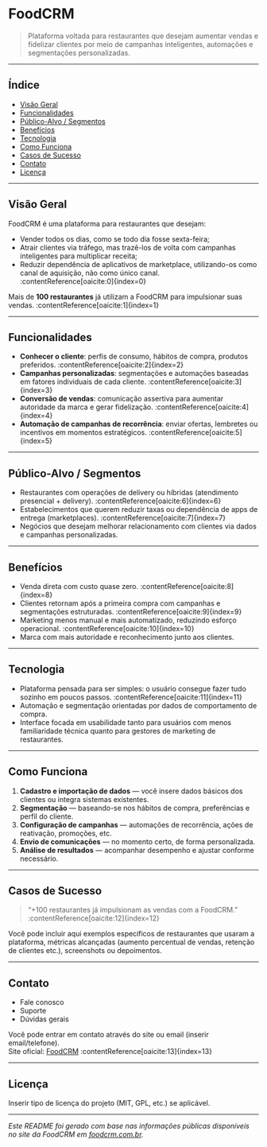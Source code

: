 # FoodCRM

> Plataforma voltada para restaurantes que desejam aumentar vendas e fidelizar clientes por meio de campanhas inteligentes, automações e segmentações personalizadas.

---

## Índice

- [Visão Geral](#visão-geral)  
- [Funcionalidades](#funcionalidades)  
- [Público-Alvo / Segmentos](#público-alvo--segmentos)  
- [Benefícios](#benefícios)  
- [Tecnologia](#tecnologia)  
- [Como Funciona](#como-funciona)  
- [Casos de Sucesso](#casos-de-sucesso)  
- [Contato](#contato)  
- [Licença](#licença)

---

## Visão Geral

FoodCRM é uma plataforma para restaurantes que desejam:

- Vender todos os dias, como se todo dia fosse sexta-feira;
- Atrair clientes via tráfego, mas trazê-los de volta com campanhas inteligentes para multiplicar receita;
- Reduzir dependência de aplicativos de marketplace, utilizando-os como canal de aquisição, não como único canal.  
  :contentReference[oaicite:0]{index=0}

Mais de **100 restaurantes** já utilizam a FoodCRM para impulsionar suas vendas. :contentReference[oaicite:1]{index=1}

---

## Funcionalidades

- **Conhecer o cliente**: perfis de consumo, hábitos de compra, produtos preferidos. :contentReference[oaicite:2]{index=2}  
- **Campanhas personalizadas**: segmentações e automações baseadas em fatores individuais de cada cliente. :contentReference[oaicite:3]{index=3}  
- **Conversão de vendas**: comunicação assertiva para aumentar autoridade da marca e gerar fidelização. :contentReference[oaicite:4]{index=4}  
- **Automação de campanhas de recorrência**: enviar ofertas, lembretes ou incentivos em momentos estratégicos. :contentReference[oaicite:5]{index=5}  

---

## Público-Alvo / Segmentos

- Restaurantes com operações de delivery ou híbridas (atendimento presencial + delivery). :contentReference[oaicite:6]{index=6}  
- Estabelecimentos que querem reduzir taxas ou dependência de apps de entrega (marketplaces). :contentReference[oaicite:7]{index=7}  
- Negócios que desejam melhorar relacionamento com clientes via dados e campanhas personalizadas.  

---

## Benefícios

- Venda direta com custo quase zero. :contentReference[oaicite:8]{index=8}  
- Clientes retornam após a primeira compra com campanhas e segmentações estruturadas. :contentReference[oaicite:9]{index=9}  
- Marketing menos manual e mais automatizado, reduzindo esforço operacional. :contentReference[oaicite:10]{index=10}  
- Marca com mais autoridade e reconhecimento junto aos clientes.  

---

## Tecnologia

- Plataforma pensada para ser simples: o usuário consegue fazer tudo sozinho em poucos passos. :contentReference[oaicite:11]{index=11}  
- Automação e segmentação orientadas por dados de comportamento de compra.  
- Interface focada em usabilidade tanto para usuários com menos familiaridade técnica quanto para gestores de marketing de restaurantes.  

---

## Como Funciona

1. **Cadastro e importação de dados** — você insere dados básicos dos clientes ou integra sistemas existentes.  
2. **Segmentação** — baseando-se nos hábitos de compra, preferências e perfil do cliente.  
3. **Configuração de campanhas** — automações de recorrência, ações de reativação, promoções, etc.  
4. **Envio de comunicações** — no momento certo, de forma personalizada.  
5. **Análise de resultados** — acompanhar desempenho e ajustar conforme necessário.  

---

## Casos de Sucesso

> “+100 restaurantes já impulsionam as vendas com a FoodCRM.” :contentReference[oaicite:12]{index=12}

Você pode incluir aqui exemplos específicos de restaurantes que usaram a plataforma, métricas alcançadas (aumento percentual de vendas, retenção de clientes etc.), screenshots ou depoimentos.  

---

## Contato

- Fale conosco  
- Suporte  
- Dúvidas gerais  

Você pode entrar em contato através do site ou email (inserir email/telefone).  
Site oficial: [FoodCRM](https://foodcrm.com.br/) :contentReference[oaicite:13]{index=13}

---

## Licença

Inserir tipo de licença do projeto (MIT, GPL, etc.) se aplicável.

---

*Este README foi gerado com base nas informações públicas disponíveis no site da FoodCRM em [foodcrm.com.br](https://foodcrm.com.br/).*

